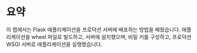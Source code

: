 # 요약

이 랩에서는 Flask 애플리케이션을 프로덕션 서버에 배포하는 방법을 배웠습니다. 애플리케이션을 wheel 파일로 빌드하고, 서버에 설치했으며, 비밀 키를 구성하고, 프로덕션 WSGI 서버로 애플리케이션을 실행했습니다.
